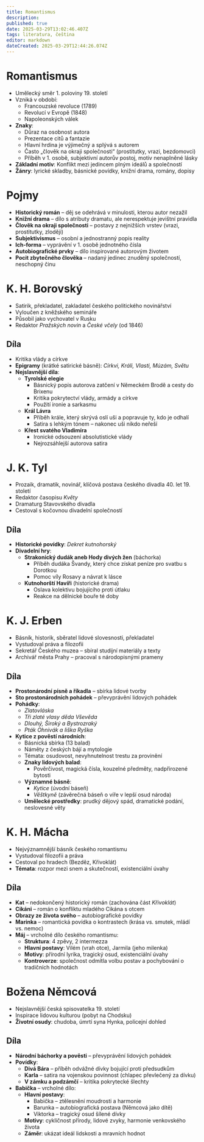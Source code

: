 ```yaml
---
title: Romantismus
description: 
published: true
date: 2025-03-29T13:02:46.407Z
tags: literatura, čeština
editor: markdown
dateCreated: 2025-03-29T12:44:26.074Z
---
```


# Romantismus
- Umělecký směr 1. poloviny 19. století
- Vzniká v období:
  - Francouzské revoluce (1789)
  - Revolucí v Evropě (1848)
  - Napoleonských válek
- **Znaky**:
  - Důraz na osobnost autora
  - Prezentace citů a fantazie
  - Hlavní hrdina je výjimečný a splývá s autorem
  - Často „člověk na okraji společnosti“ (prostitutky, vrazi, bezdomovci)
  - Příběh v 1. osobě, subjektivní autorův postoj, motiv nenaplněné lásky
- **Základní motiv**: Konflikt mezi jedincem plným ideálů a společností
- **Žánry**: lyrické skladby, básnické povídky, knižní drama, romány, dopisy

# Pojmy
- **Historický román** – děj se odehrává v minulosti, kterou autor nezažil
- **Knižní drama** – dílo s atributy dramatu, ale nerespektuje jevištní pravidla
- **Člověk na okraji společnosti** – postavy z nejnižších vrstev (vrazi, prostitutky, zloději)
- **Subjektivismus** – osobní a jednostranný popis reality
- **Ich-forma** – vyprávění v 1. osobě jednotného čísla
- **Autobiografické prvky** – dílo inspirované autorovým životem
- **Pocit zbytečného člověka** – nadaný jedinec znuděný společností, neschopný činu

# K. H. Borovský
- Satirik, překladatel, zakladatel českého politického novinářství
- Vyloučen z kněžského semináře
- Působil jako vychovatel v Rusku
- Redaktor *Pražských novin* a *České včely* (od 1846)

## Díla
- Kritika vlády a církve
- **Epigramy** (krátké satirické básně): *Církvi, Králi, Vlasti, Múzám, Světu*
- **Nejslavnější díla**:
  - **Tyrolské elegie**
    - Básnický popis autorova zatčení v Německém Brodě a cesty do Brixenu
    - Kritika pokrytectví vlády, armády a církve
    - Použití ironie a sarkasmu
  - **Král Lávra**
    - Příběh krále, který skrývá oslí uši a popravuje ty, kdo je odhalí
    - Satira s lehkým tónem – nakonec uši nikdo neřeší
  - **Křest svatého Vladimíra**
    - Ironické odsouzení absolutistické vlády
    - Nejrozsáhlejší autorova satira

# J. K. Tyl
- Prozaik, dramatik, novinář, klíčová postava českého divadla 40. let 19. století
- Redaktor časopisu *Květy*
- Dramaturg Stavovského divadla
- Cestoval s kočovnou divadelní společností

## Díla
- **Historické povídky**: *Dekret kutnohorský*
- **Divadelní hry**:
  - **Strakonický dudák aneb Hody divých žen** (báchorka)
    - Příběh dudáka Švandy, který chce získat peníze pro svatbu s Dorotkou
    - Pomoc víly Rosavy a návrat k lásce
  - **Kutnohorští Havíři** (historické drama)
    - Oslava kolektivu bojujícího proti útlaku
    - Reakce na dělnické bouře té doby
    
# K. J. Erben
- Básník, historik, sběratel lidové slovesnosti, překladatel
- Vystudoval práva a filozofii
- Sekretář Českého muzea – sbíral studijní materiály a texty
- Archivář města Prahy – pracoval s národopisnými prameny

## Díla
- **Prostonárodní písně a říkadla** – sbírka lidové tvorby
- **Sto prostonárodních pohádek** – převyprávění lidových pohádek
- **Pohádky**:
  - *Zlatovláska*
  - *Tři zlaté vlasy děda Vševěda*
  - *Dlouhý, Široký a Bystrozraký*
  - *Pták Ohnivák a liška Ryška*
- **Kytice z pověstí národních**:
  - Básnická sbírka (13 balad)
  - Náměty z českých bájí a mytologie
  - Témata: osudovost, nevyhnutelnost trestu za provinění
  - **Znaky lidových balad**:
    - Pověrčivost, magická čísla, kouzelné předměty, nadpřirozené bytosti
  - **Významné básně**:
    - *Kytice* (úvodní báseň)
    - *Věštkyně* (závěrečná báseň o víře v lepší osud národa)
  - **Umělecké prostředky**: prudký dějový spád, dramatické podání, neslovesné věty

# K. H. Mácha
- Nejvýznamnější básník českého romantismu
- Vystudoval filozofii a práva
- Cestoval po hradech (Bezděz, Křivoklát)
- **Témata**: rozpor mezi snem a skutečností, existenciální úvahy

## Díla
- **Kat** – nedokončený historický román (zachována část *Křivoklát*)
- **Cikáni** – román o konfliktu mladého Cikána s otcem
- **Obrazy ze života svého** – autobiografické povídky
- **Marinka** – romantická povídka o kontrastech (krása vs. smutek, mládí vs. nemoc)
- **Máj** – vrcholné dílo českého romantismu:
  - **Struktura**: 4 zpěvy, 2 intermezza
  - **Hlavní postavy**: Vilém (vrah otce), Jarmila (jeho milenka)
  - **Motivy**: přírodní lyrika, tragický osud, existenciální úvahy
  - **Kontroverze**: společnost odmítla volbu postav a pochybování o tradičních hodnotách

# Božena Němcová
- Nejslavnější česká spisovatelka 19. století
- Inspirace lidovou kulturou (pobyt na Chodsku)
- **Životní osudy**: chudoba, úmrtí syna Hynka, policejní dohled

## Díla
- **Národní báchorky a pověsti** – převyprávění lidových pohádek
- **Povídky**:
  - **Divá Bára** – příběh odvážné dívky bojující proti předsudkům
  - **Karla** – satira na vojenskou povinnost (chlapec převlečený za dívku)
  - **V zámku a podzámčí** – kritika pokrytecké šlechty
- **Babička** – vrcholné dílo:
  - **Hlavní postavy**:
    - Babička – ztělesnění moudrosti a harmonie
    - Barunka – autobiografická postava (Němcová jako dítě)
    - Viktorka – tragický osud šílené dívky
  - **Motivy**: cykličnost přírody, lidové zvyky, harmonie venkovského života
  - **Záměr**: ukázat ideál lidskosti a mravních hodnot